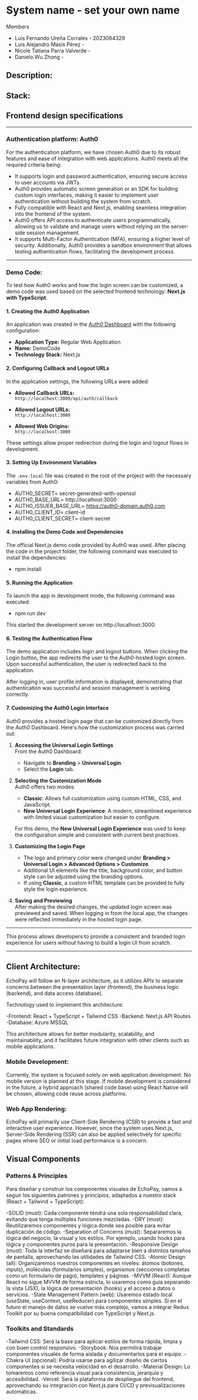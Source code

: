 # System name - set your own name
Members
- Luis Fernando Ureña Corrales - 2023064329
- Luis Alejandro Masís Pérez - 
- Nicole Tatiana Parra Valverde -
- Danielo Wu Zhong -

## Description:


## Stack:


## Frontend design specifications


---

### Authentication platform: Auth0

For the authentication platform, we have chosen Auth0 due to its robust features and ease of integration with web applications. Auth0 meets all the required criteria being:

- It supports login and password authentication, ensuring secure access to user accounts via JWTs.
- Auth0 provides automatic screen generation or an SDK for building custom login interfaces, making it easier to implement user authentication without building the system from scratch.
- Fully compatible with React and Next.js, enabling seamless integration into the frontend of the system.
- Auth0 offers API access to authenticate users programmatically, allowing us to validate and manage users without relying on the server-side session management.
- It supports Multi-Factor Authentication (MFA), ensuring a higher level of security. Additionally, Auth0 provides a sandbox environment that allows testing authentication flows, facilitating the development process.

---

### Demo Code:

To test how Auth0 works and how the login screen can be customized, a demo code was used based on the selected frontend technology: **Next.js with TypeScript**.

#### 1. Creating the Auth0 Application

An application was created in the [Auth0 Dashboard](https://manage.auth0.com/) with the following configuration:

- **Application Type:** Regular Web Application  
- **Name:** DemoCode
- **Technology Stack:** Next.js

#### 2. Configuring Callback and Logout URLs

In the application settings, the following URLs were added:

- **Allowed Callback URLs:**  
  `http://localhost:3000/api/auth/callback`

- **Allowed Logout URLs:**  
  `http://localhost:3000`

- **Allowed Web Origins:**  
  `http://localhost:3000`

These settings allow proper redirection during the login and logout flows in development.

#### 3. Setting Up Environment Variables

The `.env.local` file was created in the root of the project with the necessary variables from Auth0:

- AUTH0_SECRET= secret-generated-with-openssl
- AUTH0_BASE_URL= http://localhost:3000
- AUTH0_ISSUER_BASE_URL= https://auth0-domain.auth0.com
- AUTH0_CLIENT_ID= client-id
- AUTH0_CLIENT_SECRET= client-secret

#### 4. Installing the Demo Code and Dependencies

The official Next.js demo code provided by Auth0 was used. After placing the code in the project folder, the following command was executed to install the dependencies:

- npm install

#### 5. Running the Application

To launch the app in development mode, the following command was executed:

- npm run dev

This started the development server on http://localhost:3000.

#### 6. Testing the Authentication Flow
The demo application includes login and logout buttons. When clicking the Login button, the app redirects the user to the Auth0-hosted login screen. Upon successful authentication, the user is redirected back to the application.

After logging in, user profile information is displayed, demonstrating that authentication was successful and session management is working correctly.

#### 7. Customizing the Auth0 Login Interface

Auth0 provides a hosted login page that can be customized directly from the Auth0 Dashboard. Here's how the customization process was carried out:

1. **Accessing the Universal Login Settings**  
   From the Auth0 Dashboard:
   - Navigate to **Branding** > **Universal Login**.
   - Select the **Login** tab.

2. **Selecting the Customization Mode**  
   Auth0 offers two modes:
   - **Classic**: Allows full customization using custom HTML, CSS, and JavaScript.
   - **New Universal Login Experience**: A modern, streamlined experience with limited visual customization but easier to configure.

   For this demo, the **New Universal Login Experience** was used to keep the configuration simple and consistent with current best practices.

3. **Customizing the Login Page**  
   - The logo and primary color were changed under **Branding > Universal Login > Advanced Options > Customize**.
   - Additional UI elements like the title, background color, and button style can be adjusted using the branding options.
   - If using **Classic**, a custom HTML template can be provided to fully style the login experience.

4. **Saving and Previewing**  
   After making the desired changes, the updated login screen was previewed and saved. When logging in from the local app, the changes were reflected immediately in the hosted login page.

---

This process allows developers to provide a consistent and branded login experience for users without having to build a login UI from scratch.

---

## Client Architecture:

EchoPay will follow an N-layer architecture, as it utilizes APIs to separate concerns between the presentation layer (frontend), the business logic (backend), and data access (database). 

Technology used to implement this architecture: 

  -Frontend: React + TypeScript + Tailwind CSS 
  -Backend: Next.js API Routes 
  -Database: Azure MSSQL 

This architecture allows for better modularity, scalability, and maintainability, and it facilitates future integration with other clients such as mobile applications. 

### Mobile Development: 
Currently, the system is focused solely on web application development. No mobile version is planned at this stage. If mobile development is considered in the future, a hybrid approach (shared code base) using React Native will be chosen, allowing code reuse across platforms. 

### Web App Rendering: 
EchoPay will primarily use Client-Side Rendering (CSR) to provide a fast and interactive user experience. 
However, since the system uses Next.js, Server-Side Rendering (SSR) can also be applied selectively for specific pages where SEO or initial load performance is a concern. 

## Visual Components 

### Patterns & Principles 

Para diseñar y construir los componentes visuales de EchoPay, vamos a seguir los siguientes patrones y principios, adaptados a nuestro stack (React + Tailwind + TypeScript): 

  -SOLID (must): Cada componente tendrá una sola responsabilidad clara, evitando que tenga múltiples funciones mezcladas. 
  -DRY (must): Reutilizaremos componentes y lógica donde sea posible para evitar duplicación de código. 
  -Separation of Concerns (must): Separaremos la lógica del negocio, la visual y los estilos. Por ejemplo, usando hooks para lógica y componentes puros para la presentación. 
  -Responsive Design (must): Toda la interfaz se diseñará para adaptarse bien a distintos tamaños de pantalla, aprovechando las utilidades de Tailwind CSS. 
  -Atomic Design (all): Organizaremos nuestros componentes en niveles: átomos (botones, inputs), moléculas (formularios simples), organismos (secciones completas como un formulario de pago), templates y páginas. 
  -MVVM (React): Aunque React no sigue MVVM de forma estricta, lo usaremos como guía separando la vista (JSX), la lógica de presentación (hooks) y el acceso a datos o servicios. 
  -State Management Pattern (web): Usaremos estado local (useState, useContext, useReducer) para componentes simples. Si en el futuro el manejo de datos se vuelve más complejo, vamos a integrar Redux Toolkit por su buena compatibilidad con TypeScript y Next.js. 

### Toolkits and Standards 

  -Tailwind CSS: Será la base para aplicar estilos de forma rápida, limpia y con buen control responsivo. 
  -Storybook: Nos permitirá trabajar componentes visuales de forma aislada y documentarlos para el equipo. 
  -Chakra UI (opcional): Podría usarse para agilizar diseño de ciertos componentes si se necesita velocidad en el desarrollo. 
  -Material Design: Lo tomaremos como referencia visual para consistencia, jerarquía y accesibilidad. 
  -Vercel: Será la plataforma de despliegue del frontend, aprovechando su integración con Next.js para CI/CD y previsualizaciones automáticas. 
